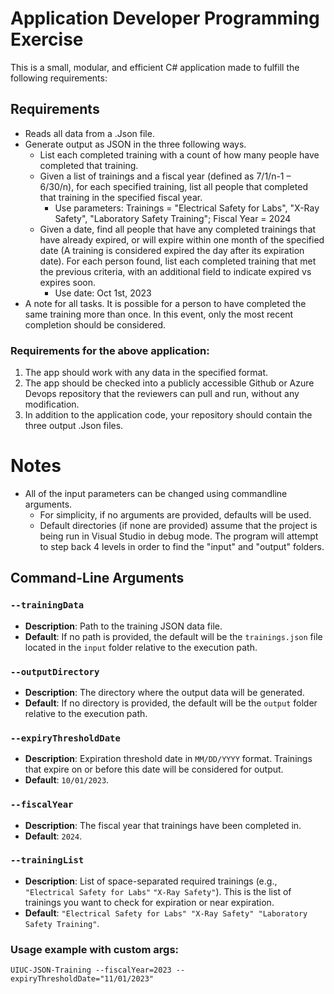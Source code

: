 # Application Developer Programming Exercise
This is a small, modular, and efficient C# application made to fulfill the following requirements:
## Requirements
- Reads all data from a .Json file.
- Generate output as JSON in the three following ways.
  - List each completed training with a count of how many people have completed that training.
  - Given a list of trainings and a fiscal year (defined as 7/1/n-1 – 6/30/n), for each specified training, list all people that completed that training in the specified fiscal year.
     - Use parameters: Trainings = "Electrical Safety for Labs", "X-Ray Safety", "Laboratory Safety Training"; Fiscal Year = 2024
  - Given a date, find all people that have any completed trainings that have already expired, or will expire within one month of the specified date (A training is considered expired the day after its expiration date). For each person found, list each completed training that met the previous criteria, with an additional field to indicate expired vs expires soon.
    - Use date: Oct 1st, 2023
-  A note for all tasks. It is possible for a person to have completed the same training more than once. In this event, only the most recent completion should be considered.

### Requirements for the above application:
1. The app should work with any data in the specified format.
2. The app should be checked into a publicly accessible Github or Azure Devops repository that the reviewers can pull and run, without any modification.
3. In addition to the application code, your repository should contain the three output .Json files.

# Notes
- All of the input parameters can be changed using commandline arguments.
  - For simplicity, if no arguments are provided, defaults will be used.
  - Default directories (if none are provided) assume that the project is being run in Visual Studio in debug mode. The program will attempt to step back 4 levels in order to find the "input" and "output" folders.
 

## Command-Line Arguments
### `--trainingData`
- **Description**: Path to the training JSON data file.
- **Default**: If no path is provided, the default will be the `trainings.json` file located in the `input` folder relative to the execution path.

### `--outputDirectory`
- **Description**: The directory where the output data will be generated.
- **Default**: If no directory is provided, the default will be the `output` folder relative to the execution path.

### `--expiryThresholdDate`
- **Description**: Expiration threshold date in `MM/DD/YYYY` format. Trainings that expire on or before this date will be considered for output.
- **Default**: `10/01/2023`.

### `--fiscalYear`
- **Description**: The fiscal year that trainings have been completed in.
- **Default**: `2024`.

### `--trainingList`
- **Description**: List of space-separated required trainings (e.g., `"Electrical Safety for Labs"` `"X-Ray Safety"`). This is the list of trainings you want to check for expiration or near expiration.
- **Default**: `"Electrical Safety for Labs" "X-Ray Safety" "Laboratory Safety Training"`.

### Usage example with custom args:
`UIUC-JSON-Training --fiscalYear=2023 --expiryThresholdDate="11/01/2023"`
